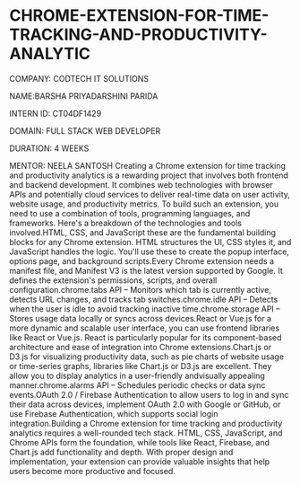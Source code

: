 # CHROME-EXTENSION-FOR-TIME-TRACKING-AND-PRODUCTIVITY-ANALYTIC
COMPANY: CODTECH IT SOLUTIONS

NAME:BARSHA PRIYADARSHINI PARIDA

INTERN ID: CT04DF1429

DOMAIN: FULL STACK WEB DEVELOPER

DURATION: 4 WEEKS

MENTOR: NEELA SANTOSH
Creating a Chrome extension for time tracking and productivity analytics is a rewarding project that involves both frontend and backend development. It combines web technologies with browser APIs and potentially cloud services to deliver real-time data on user activity, website usage, and productivity metrics. To build such an extension, you need to use a combination of tools, programming languages, and frameworks. Here's a breakdown of the technologies and tools involved.HTML, CSS, and JavaScript these are the fundamental building blocks for any Chrome extension. HTML structures the UI, CSS styles it, and JavaScript handles the logic. You'll use these to create the popup interface, options page, and background scripts.Every Chrome extension needs a manifest file, and Manifest V3 is the latest version supported by Google. It defines the extension's permissions, scripts, and overall configuration.chrome.tabs API – Monitors which tab is currently active, detects URL changes, and tracks tab switches.chrome.idle API – Detects when the user is idle to avoid tracking inactive time.chrome.storage API – Stores usage data locally or syncs across devices.React or Vue.js for a more dynamic and scalable user interface, you can use frontend libraries like React or Vue.js. React is particularly popular for its component-based architecture and ease of integration into Chrome extensions.Chart.js or D3.js for visualizing productivity data, such as pie charts of website usage or time-series graphs, libraries like Chart.js or D3.js are excellent. They allow you to display analytics in a user-friendly andvisually appealing manner.chrome.alarms API – Schedules periodic checks or data sync events.OAuth 2.0 / Firebase Authentication to allow users to log in and sync their data across devices, implement OAuth 2.0 with Google or GitHub, or use Firebase Authentication, which supports social login integration.Building a Chrome extension for time tracking and productivity analytics requires a well-rounded tech stack. HTML, CSS, JavaScript, and Chrome APIs form the foundation, while tools like React, Firebase, and Chart.js add functionality and depth. With proper design and implementation, your extension can provide valuable insights that help users become more productive and focused.
